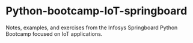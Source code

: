 # Python-bootcamp-IoT-springboard
Notes, examples, and exercises from the Infosys Springboard Python Bootcamp focused on IoT applications.
